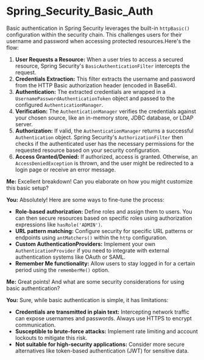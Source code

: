 # Spring_Security_Basic_Auth
Basic authentication in Spring Security leverages the built-in `httpBasic()` configuration within the security chain. This challenges users for their username and password when accessing protected resources.Here's the flow:

1. **User Requests a Resource:** When a user tries to access a secured resource, Spring Security's `BasicAuthenticationFilter` intercepts the request.
2. **Credentials Extraction:** This filter extracts the username and password from the HTTP Basic authorization header (encoded in Base64).
3. **Authentication:** The extracted credentials are wrapped in a `UsernamePasswordAuthenticationToken` object and passed to the configured `AuthenticationManager`.
4. **Verification:** The `AuthenticationManager` verifies the credentials against your chosen source, like an in-memory store, JDBC database, or LDAP server.
5. **Authorization:** If valid, the `AuthenticationManager` returns a successful `Authentication` object. Spring Security's `AuthorizationFilter` then checks if the authenticated user has the necessary permissions for the requested resource based on your security configuration.
6. **Access Granted/Denied:** If authorized, access is granted. Otherwise, an `AccessDeniedException` is thrown, and the user might be redirected to a login page or receive an error message.

**Me:** Excellent breakdown! Can you elaborate on how you might customize this basic setup?

**You:** Absolutely! Here are some ways to fine-tune the process:

* **Role-based authorization:** Define roles and assign them to users. You can then secure resources based on specific roles using authorization expressions like `hasRole('ADMIN')`.
* **URL pattern matching:** Configure security for specific URL patterns or endpoints using `antMatchers()` within the `http` configuration.
* **Custom AuthenticationProviders:** Implement your own `AuthenticationProvider` if you need to integrate with external authentication systems like OAuth or SAML.
* **Remember Me functionality:** Allow users to stay logged in for a certain period using the `rememberMe()` option.

**Me:** Great points! And what are some security considerations for using basic authentication?

**You:** Sure, while basic authentication is simple, it has limitations:

* **Credentials are transmitted in plain text:** Intercepting network traffic can expose usernames and passwords. Always use HTTPS to encrypt communication.
* **Susceptible to brute-force attacks:** Implement rate limiting and account lockouts to mitigate this risk.
* **Not suitable for high-security applications:** Consider more secure alternatives like token-based authentication (JWT) for sensitive data.
